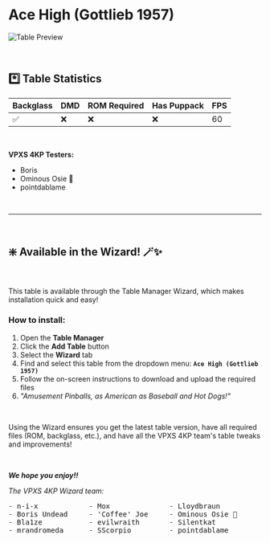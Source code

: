 # Ace High (Gottlieb 1957)

![Table Preview](../../images/vpx-acehigh.png)

<br>

## *️⃣  Table Statistics

| Backglass | DMD | ROM Required | Has Puppack | FPS |
|-----------|-----|-----|-----|-----|
| ✅ | ❌ | ❌ | ❌ | 60 |

<br>

**VPXS 4KP Testers:**
  - Boris
  - Ominous Osie 🌸
  - pointdablame

<br>

---

<br>

## ❇️ Available in the Wizard! 🪄✨

<br>

This table is available through the Table Manager Wizard, which makes installation quick and easy!

### How to install:

1.  Open the **Table Manager**
2.  Click the **Add Table** button
3.  Select the **Wizard** tab
4.  Find and select this table from the dropdown menu: **`Ace High (Gottlieb 1957)`**
5.  Follow the on-screen instructions to download and upload the required files
6. *"Amusement Pinballs, as American as Baseball and Hot Dogs!"*

<br>

Using the Wizard ensures you get the latest table version, have all required files (ROM, backglass, etc.), and have all the VPXS 4KP team's table tweaks and improvements!

<br>

__*We hope you enjoy!!*__

*The VPXS 4KP Wizard team:*
<pre>
- n-i-x            - Mox              - Lloydbraun
- Boris Undead     - 'Coffee' Joe     - Ominous Osie 🌸
- Bla1ze           - evilwraith       - Silentkat        
- mrandromeda      - SScorpio         - pointdablame
</pre>


<br>
<br>
<br>
<br>
<br>
